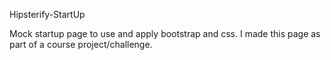 Hipsterify-StartUp

Mock startup page to use and apply bootstrap and css.
I made this page as part of a course project/challenge.